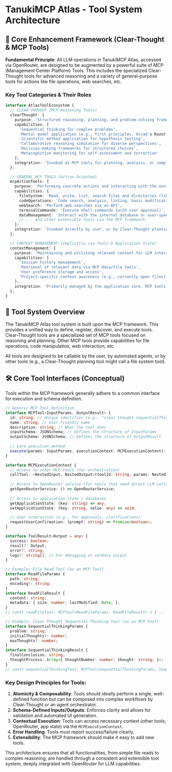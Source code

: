 # TanukiMCP Atlas - Tool System Architecture

## 🧠 Core Enhancement Framework (Clear-Thought & MCP Tools)

**Fundamental Principle**: All LLM operations in TanukiMCP Atlas, accessed via OpenRouter, are designed to be augmented by a powerful suite of MCP (Management Center Platform) Tools. This includes the specialized Clear-Thought tools for advanced reasoning and a variety of general-purpose tools for actions like file operations, web searches, etc.

### Key Tool Categories & Their Roles

```typescript
interface AtlasToolEcosystem {
  // CLEAR-THOUGHT (MCP Reasoning Tools)
  clearThought: {
    purpose: 'Structured reasoning, planning, and problem-solving frameworks';
    capabilities: [
      'Sequential thinking for complex problems',
      'Mental model application (e.g., first principles, Occam's Razor)',
      'Scientific method application for hypothesis testing',
      'Collaborative reasoning simulation for diverse perspectives',
      'Decision-making frameworks for structured choices',
      'Metacognitive monitoring for self-assessment and correction'
    ];
    integration: 'Invoked as MCP tools for planning, analysis, or complex sub-tasks within a larger workflow. Can orchestrate other MCP tools or OpenRouter calls.';
  };

  // GENERAL MCP TOOLS (Action-Oriented)
  mcpActionTools: {
    purpose: 'Performing concrete actions and interacting with the environment';
    capabilities: {
      fileSystem: 'Read, write, list, search files and directories (like a Desktop Commander)',
      codeOperations: 'Code search, analysis, linting, basic modifications',
      webSearch: 'Perform web searches via an API',
      terminalCommands: 'Execute shell commands (with user approval)',
      dataManagement: 'Interact with the internal database or user-specific data stores',
      // ... and other extensible tools via the MCP framework
    };
    integration: 'Invoked directly by user, or by Clear-Thought planning tools, or by agentic workflows to interact with the system and external resources.';
  };

  // CONTEXT MANAGEMENT (Implicitly via Tools & Application State)
  contextManagement: {
    purpose: 'Maintaining and utilizing relevant context for LLM interactions';
    capabilities: [
      'Session history management',
      'Retrieval of relevant data via MCP data/file tools',
      'User preference storage and access',
      'Project-specific context awareness (e.g., currently open files)'
    ];
    integration: 'Primarily managed by the application core. MCP tools can contribute to or consume this context. OpenRouter calls are enriched with relevant context.';
  };
}
```

## 🎯 Tool System Overview

The TanukiMCP Atlas tool system is built upon the MCP framework. This provides a unified way to define, register, discover, and execute tools. Clear-Thought tools are a specialized set of MCP tools focused on reasoning and planning. Other MCP tools provide capabilities for file operations, code manipulation, web interaction, etc.

All tools are designed to be callable by the user, by automated agents, or by other tools (e.g., a Clear-Thought planning tool might call a file system tool).

## 🛠️ Core Tool Interfaces (Conceptual)

Tools within the MCP framework generally adhere to a common interface for execution and schema definition.

```typescript
// Generic MCP Tool Definition
interface MCPTool<InputParams, OutputResult> {
  id: string; // Unique identifier (e.g., "clear.thought.sequentialThinking", "file.system.readFile")
  name: string; // User-friendly name
  description: string; // What the tool does
  inputSchema: JSONSchema; // Defines the structure of InputParams
  outputSchema: JSONSchema; // Defines the structure of OutputResult
  
  // Core execution method
  execute(params: InputParams, executionContext: MCPExecutionContext): Promise<ToolResult<OutputResult>>;
}

interface MCPExecutionContext {
  // Access to other MCP tools (for orchestration)
  callTool: <NestedInput, NestedOutput>(toolId: string, params: NestedInput) => Promise<ToolResult<NestedOutput>>;
  
  // Access to OpenRouter service (for tools that need direct LLM calls)
  getOpenRouterService: () => OpenRouterService; 
  
  // Access to application state / databases
  getApplicationState: (key: string) => any;
  setApplicationState: (key: string, value: any) => void;

  // User interaction (e.g., for approvals, clarifications)
  requestUserConfirmation: (prompt: string) => Promise<boolean>;
}

interface ToolResult<Output = any> {
  success: boolean;
  result?: Output;
  error?: string;
  logs?: string[]; // For debugging or verbose output
}

// Example: File Read Tool (as an MCP Tool)
interface ReadFileParams {
  path: string;
  encoding?: string;
}
interface ReadFileResult {
  content: string;
  metadata: { size: number; lastModified: Date; };
}
// const readFileTool: MCPTool<ReadFileParams, ReadFileResult> = { ... };

// Example: Clear-Thought Sequential Thinking Tool (as an MCP Tool)
interface SequentialThinkingParams {
  problem: string;
  initialThoughts?: number;
  maxThoughts?: number;
}
interface SequentialThinkingResult {
  finalConclusion: string;
  thoughtProcess: Array<{ thoughtNumber: number; thought: string; }>;
}
// const sequentialThinkingTool: MCPTool<SequentialThinkingParams, SequentialThinkingResult> = { ... };
```

### Key Design Principles for Tools:
1.  **Atomicity & Composability**: Tools should ideally perform a single, well-defined function but can be composed into complex workflows by Clear-Thought or an agent orchestrator.
2.  **Schema-Defined Inputs/Outputs**: Enforces clarity and allows for validation and automated UI generation.
3.  **Contextual Execution**: Tools can access necessary context (other tools, OpenRouter, app state) via the `MCPExecutionContext`.
4.  **Error Handling**: Tools must report success/failure clearly.
5.  **Extensibility**: The MCP framework should make it easy to add new tools.

This architecture ensures that all functionalities, from simple file reads to complex reasoning, are handled through a consistent and extensible tool system, deeply integrated with OpenRouter for LLM capabilities.